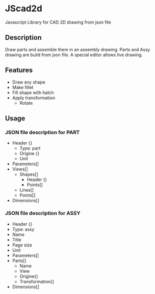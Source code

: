 # JScad2d


Javascript Library for CAD 2D drawing from json file


## Description


Draw parts and assemble them in an assembly drawing. Parts and Assy drawing are build from json file. A special editor allows live drawing.

## Features


* Draw any shape
* Make fillet
* Fill shape with hatch
* Apply transformation
  * Rotate

## Usage

### JSON file description for PART

* Header {}
  * Type: part
  * Origine {}
  * Unit
* Parameters[]
* Views[]
  * Shapes[]
    * Header {}
    * Points[]
  * Lines[]
  * Points[]
* Dimensions[]

### JSON file description for ASSY

* Header {}
 * Type: assy
 * Name
 * Title
 * Page size
 * Unit
* Parameters[]
* Parts[]
  * Name
  * View
  * Origine{}
  * Transformation{}
* Dimensions[]
  

